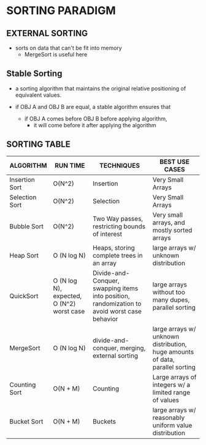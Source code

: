 # SORTING PARADIGM

## EXTERNAL SORTING
- sorts on data that can't be fit into memory
    - MergeSort is useful here
    
## Stable Sorting
- a sorting algorithm that maintains the original relative positioning of 
equivalent values.

- if OBJ A and OBJ B are equal, a stable algorithm ensures that 
    - if OBJ A comes before OBJ B before applying algorithm, 
        - it will come before it after applying the algorithm
        
        
## SORTING TABLE

| ALGORITHM | RUN TIME | TECHNIQUES | BEST USE CASES | 
| --- | --- | --- | --- |
| Insertion Sort | O(N^2) | Insertion | Very Small Arrays |
| Selection Sort | O(N^2) | Selection | Very Small Arrays | 
| Bubble Sort | O(N^2) | Two Way passes, restricting bounds of interest | Very small arrays, and mostly sorted arrays |
| Heap Sort | O (N log N) | Heaps, storing complete trees in an array | large arrays w/ unknown distribution |
| QuickSort | O (N log N), expected, O (N^2) worst case | Divide-and-Conquer, swapping items into position, randomization to avoid worst case behavior | large arrays without too many dupes, parallel sorting |
| MergeSort | O (N log N) | divide-and-conquer, merging, external sorting | large arrays w/ unknown distribution, huge amounts of data, parallel sorting |
| Counting Sort | O(N + M) | Counting | Large arrays of integers w/ a limited range of values |
| Bucket Sort | O(N + M) | Buckets | large arrays w/ reasonably uniform value distribution |
